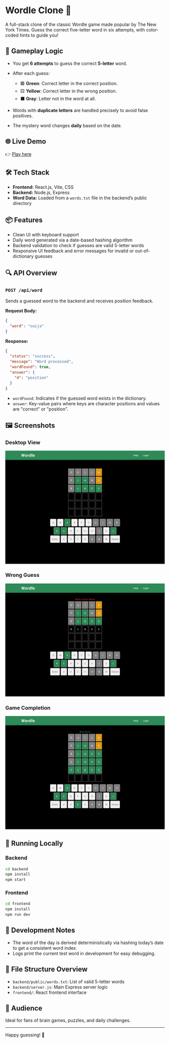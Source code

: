 # Wordle Clone 🎯

A full-stack clone of the classic Wordle game made popular by The New York Times. Guess the correct five-letter word in six attempts, with color-coded hints to guide you!

## 🧠 Gameplay Logic

* You get **6 attempts** to guess the correct **5-letter** word.
* After each guess:

  * 🟩 **Green**: Correct letter in the correct position.
  * 🟨 **Yellow**: Correct letter in the wrong position.
  * ⬛ **Gray**: Letter not in the word at all.
* Words with **duplicate letters** are handled precisely to avoid false positives.
* The mystery word changes **daily** based on the date.

## 🌐 Live Demo

👉 [Play here](https://wordle-clone-nine-brown.vercel.app)

## 🛠️ Tech Stack

* **Frontend:** React.js, Vite, CSS
* **Backend:** Node.js, Express
* **Word Data:** Loaded from a `words.txt` file in the backend’s public directory

## 📦 Features

* Clean UI with keyboard support
* Daily word generated via a date-based hashing algorithm
* Backend validation to check if guesses are valid 5-letter words
* Responsive UI feedback and error messages for invalid or out-of-dictionary guesses

## 🔍 API Overview

### `POST /api/word`

Sends a guessed word to the backend and receives position feedback.

**Request Body:**

```json
{
  "word": "ouija"
}
```

**Response:**

```json
{
  "status": "success",
  "message": "Word processed",
  "wordFound": true,
  "answer": {
    "4": "position"
  }
}
```

* `wordFound`: Indicates if the guessed word exists in the dictionary.
* `answer`: Key-value pairs where keys are character positions and values are "correct" or "position".

## 🖼️ Screenshots

### Desktop View

![Desktop](./frontend/public/screenshots/desktop.jpeg)

### Wrong Guess

![Mobile](./frontend/public/screenshots/mobile.jpeg)

### Game Completion

![Win](./frontend/public/screenshots/win.jpeg)


## 🚀 Running Locally

### Backend

```bash
cd backend
npm install
npm start
```

### Frontend

```bash
cd frontend
npm install
npm run dev
```

## 🧪 Development Notes

* The word of the day is derived deterministically via hashing today’s date to get a consistent word index.
* Logs print the current test word in development for easy debugging.

## 📁 File Structure Overview

* `backend/public/words.txt`: List of valid 5-letter words
* `backend/server.js`: Main Express server logic
* `frontend/`: React frontend interface

## 🎯 Audience

Ideal for fans of brain games, puzzles, and daily challenges.

---

Happy guessing! 🧩
